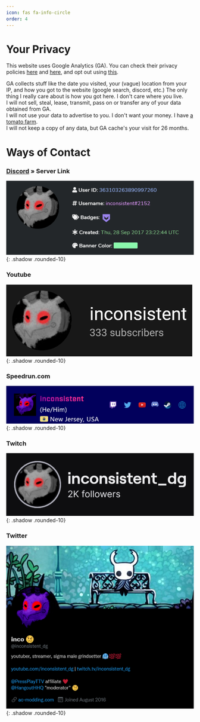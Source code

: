 ```yaml
---
icon: fas fa-info-circle
order: 4
---
```


# Your Privacy

This website uses Google Analytics (GA). You can check their privacy policies [here](https://policies.google.com/technologies/partner-sites) and [here](https://support.google.com/analytics/answer/6004245), and opt out using [this](https://tools.google.com/dlpage/gaoptout).

GA collects stuff like the date you visited, your (vague) location from your IP, and how you got to the website (google search, discord, etc.)
The only thing I really care about is how you got here. I don't care where you live.   
I will not sell, steal, lease, transmit, pass on or transfer any of your data obtained from GA.  
I will not use your data to advertise to you. I don't want your money. I have [a tomato farm](https://twitter.com/sweatystartup/status/1405205780329078793).  
I will not keep a copy of any data, but GA cache's your visit for 26 months.  

# Ways of Contact

### [Discord](https://discord.gg/6zxNhWU) » Server Link

![discord](../assets/images/contact/inconsistent-2152.png){: .shadow .rounded-10}

### Youtube

![youtube](../assets/images/contact/yt.png){: .shadow .rounded-10}

### Speedrun.com

![src](../assets/images/contact/src.png){: .shadow .rounded-10}

### Twitch

![twitch](../assets/images/contact/twitch.png){: .shadow .rounded-10}

### Twitter

![twitter](../assets/images/contact/inco.png){: .shadow .rounded-10}
